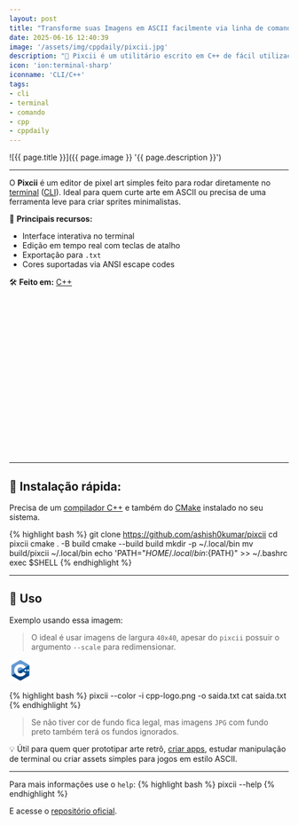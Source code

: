 ```yaml
---
layout: post
title: "Transforme suas Imagens em ASCII facilmente via linha de comando"
date: 2025-06-16 12:40:39
image: '/assets/img/cppdaily/pixcii.jpg'
description: "🚀 Pixcii é um utilitário escrito em C++ de fácil utilização"
icon: 'ion:terminal-sharp'
iconname: 'CLI/C++'
tags:
- cli
- terminal
- comando
- cpp
- cppdaily
---
```


![{{ page.title }}]({{ page.image }} '{{ page.description }}')

---

O **Pixcii** é um editor de pixel art simples feito para rodar diretamente no [terminal](https://terminalroot.com.br/tags#terminal) ([CLI](https://terminalroot.com.br/tags#cli)). Ideal para quem curte arte em ASCII ou precisa de uma ferramenta leve para criar sprites minimalistas.

🧰 **Principais recursos:**

* Interface interativa no terminal
* Edição em tempo real com teclas de atalho
* Exportação para `.txt`
* Cores suportadas via ANSI escape codes

🛠️ **Feito em:** [C++](https://terminalroot.com.br/tags#cpp)


<!-- SQUARE - GAMES ROOT -->
<script async src="//pagead2.googlesyndication.com/pagead/js/adsbygoogle.js"></script>
<ins class="adsbygoogle"
style="display:inline-block;width:336px;height:280px"
data-ad-client="ca-pub-2838251107855362"
data-ad-slot="5351066970"></ins>
<script>
(adsbygoogle = window.adsbygoogle || []).push({});
</script>

---

## 🚀 Instalação rápida:
Precisa de um [compilador C++](https://terminalroot.com.br/tags#compiladores) e também do [CMake](https://terminalroot.com.br/tags#cmake) instalado no seu sistema.

{% highlight bash %}
git clone https://github.com/ashish0kumar/pixcii
cd pixcii
cmake . -B build
cmake --build build
mkdir -p ~/.local/bin
mv build/pixcii ~/.local/bin
echo 'PATH="${HOME}/.local/bin:${PATH}" >> ~/.bashrc
exec $SHELL
{% endhighlight %}

---

## 📢 Uso
Exemplo usando essa imagem:
> O ideal é usar imagens de largura `40x40`, apesar do `pixcii` possuir o argumento `--scale` para redimensionar.

![C++ logo png](/assets/img/cppdaily/cpp-logo.png) 

{% highlight bash %}
pixcii --color -i cpp-logo.png -o saida.txt
cat saida.txt
{% endhighlight %}
> Se não tiver cor de fundo fica legal, mas imagens `JPG` com fundo preto também terá os fundos ignorados.

💡 Útil para quem quer prototipar arte retrô, [criar apps](https://terminalroot.com.br/2022/11/startfetch-um-fetch-que-mostra-as-constelacoes-do-zodiaco.html), estudar manipulação de terminal ou criar assets simples para jogos em estilo ASCII.

---

Para mais informações use o `help`:
{% highlight bash %}
pixcii --help
{% endhighlight %}

E acesse o [repositório oficial](https://github.com/ashish0kumar/pixcii).



